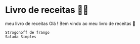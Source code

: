 # Livro de receitas 👨‍🍳
meu livro de receitas
Olá ! Bem vindo ao meu livro de receitas 👋

    Strogonoff de frango
    Salada Simples
   
